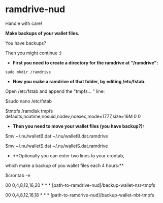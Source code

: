 # ramdrive-nud
Handle with care!

**Make backups of your wallet files.**

You have backups?


Then you might continue :)


- **First you need to create a directory for the ramdrive at "/ramdrive":**

`sudo mkdir /ramdrive`

- **Now you make a ramdrive of that folder, by editing /etc/fstab.**

Open /etc/fstab and append the "tmpfs... " line:

$sudo nano /etc/fstab

$tmpfs /ramdisk tmpfs defaults,noatime,nosuid,nodev,noexec,mode=1777,size=16M 0 0


- **Then you need to move your wallet files (you have backup?):**

$mv ~/.nu/walletB.dat ~/.nu/walletB.dat.ramdrive

$mv ~/.nu/walletS.dat ~/.nu/walletS.dat.ramdrive


- **Optionally you can enter two lines to your crontab,

which make a backup of you wallet files each 4 hours:**

$crontab -e

00 0,4,8,12,16,20 * * * [path-to-ramdrive-nud]/backup-wallet-nsr-tmpfs

00 0,4,8,12,16,18 * * * [path-to-ramdrive-nud]/backup-wallet-nbt-tmpfs

